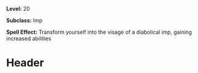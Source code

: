 <!-- TITLE: Skill: Imp Form -->
<!-- SUBTITLE:  -->

**Level:** 20

**Subclass:** Imp

**Spell Effect:** Transform yourself into the visage of a diabolical imp, gaining increased abilities

# Header
